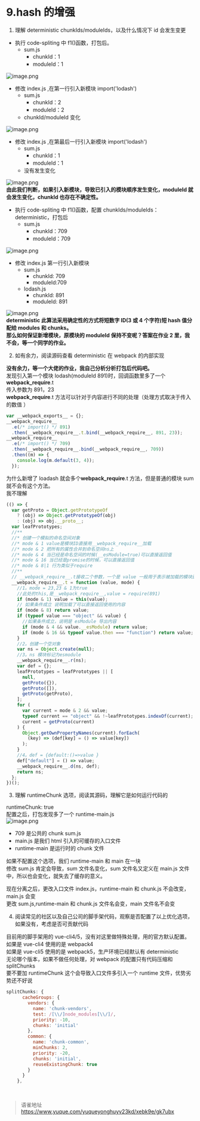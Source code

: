 # 9.hash 的增强
1. 理解 deterministic chunkIds/moduleIds，以及什么情况下 id 会发生变更

- 执行 code-spliting 中 f1()函数，打包后。
  - sum.js
    - chunkId：1
    - moduleId：1

![image.png](https://cdn.nlark.com/yuque/0/2022/png/1572912/1663137150256-c6d776bd-240e-4079-a425-122ba07b0dbb.png#averageHue=%23313a40&clientId=u23e3ed10-7ac4-4&from=paste&height=85&id=u0260f3b5&name=image.png&originHeight=87&originWidth=426&originalType=binary&ratio=1&rotation=0&showTitle=false&size=23739&status=done&style=none&taskId=u4a851346-4c6b-4eaa-8404-c8082d1b52a&title=&width=416)

- 修改 index.js ,在第一行引入新模块 import('lodash')
  - sum.js
    - chunkId：2
    - moduleId：2
  - chunkId/moduleId 变化

![image.png](https://cdn.nlark.com/yuque/0/2022/png/1572912/1663137356602-056484f6-234f-4bc3-aada-ee17098d5ac7.png#averageHue=%233c3f41&clientId=u23e3ed10-7ac4-4&from=paste&height=84&id=u1ac5a1c2&name=image.png&originHeight=80&originWidth=397&originalType=binary&ratio=1&rotation=0&showTitle=false&size=25552&status=done&style=none&taskId=u25702f4e-53c8-481a-880b-fae7533d316&title=&width=415.5)

- 修改 index.js ,在第最后一行引入新模块 import('lodash')
  - sum.js
    - chunkId：1
    - moduleId：1
  - 没有发生变化

![image.png](https://cdn.nlark.com/yuque/0/2022/png/1572912/1663137686001-756ceb5f-264b-4a53-8aa8-83a21d2d741b.png#averageHue=%23323b40&clientId=u23e3ed10-7ac4-4&from=paste&height=137&id=u3a5c0b96&name=image.png&originHeight=89&originWidth=338&originalType=binary&ratio=1&rotation=0&showTitle=false&size=27830&status=done&style=none&taskId=uc44435fc-1799-4acf-b215-9e1e3c40016&title=&width=520)  
**由此我们判断，如果引入新模块，导致已引入的模块顺序发生变化，moduleId 就会发生变化，chunkId 也存在不确定性。**

- 执行 code-spliting 中 f1()函数，配置 chunkIds/moduleIds：deterministic，打包后
  - sum.js
    - chunkId：709
    - moduleId：709

![image.png](https://cdn.nlark.com/yuque/0/2022/png/1572912/1663140016911-2e46faef-b842-4de3-8bdd-8b474c8b195b.png#averageHue=%232f3940&clientId=u23e3ed10-7ac4-4&from=paste&height=103&id=ucc5aae09&name=image.png&originHeight=78&originWidth=395&originalType=binary&ratio=1&rotation=0&showTitle=false&size=22575&status=done&style=none&taskId=u8a663442-c527-426e-ab80-b0c9b839d5f&title=&width=523.5)

- 修改 index.js 第一行引入新模块
  - sum.js
    - chunkId: 709
    - moduleId:709
  - lodash.js
    - chunkId: 891
    - moduleId: 891

![image.png](https://cdn.nlark.com/yuque/0/2022/png/1572912/1663140149443-62a3d885-459a-4f21-ab2f-7dd2584f36cd.png#averageHue=%23333b40&clientId=u23e3ed10-7ac4-4&from=paste&height=126&id=u839b482e&name=image.png&originHeight=98&originWidth=399&originalType=binary&ratio=1&rotation=0&showTitle=false&size=32368&status=done&style=none&taskId=u0e98d574-e0d8-4d99-9efc-f86e178671f&title=&width=511.5)  
**deterministic 此算法采用确定性的方式将短数字 ID(3 或 4 个字符)短 hash 值分配给 modules 和 chunks。**  
**那么如何保证新增模块，原模块的 moduleId 保持不变呢？答案在作业 2 里，我不会，等一个同学的作业。**

2. 如有余力，阅读源码查看 deterministic 在 webpack 的内部实现

**没有余力，等一个大佬的作业，我自己分析分析打包后代码吧。**  
发现引入第一个模块 lodash(moduleId 891)时，回调函数里多了一个**webpack_require**.t  
传入参数为 891，23  
 **webpack_require**.t 方法可以针对于内容进行不同的处理（处理方式取决于传入的数值 ）

```javascript
var __webpack_exports__ = {};
__webpack_require__
  .e(/* import() */ 891)
  .then(__webpack_require__.t.bind(__webpack_require__, 891, 23));
__webpack_require__
  .e(/* import() */ 709)
  .then(__webpack_require__.bind(__webpack_require__, 709))
  .then((m) => {
    console.log(m.default(3, 4));
  });
```

为什么新增了 loadash 就会多个**webpack_require**.t 方法，但是普通的模块 sum 就不会有这个方法。  
我不理解

```javascript
(() => {
  var getProto = Object.getPrototypeOf
    ? (obj) => Object.getPrototypeOf(obj)
    : (obj) => obj.__proto__;
  var leafPrototypes;
  //**
  //* 创建一个模拟的命名空间对象
  //* mode & 1 value是模块ID直接用__webpack_require__加载
  //* mode & 2 把所有的属性合并到命名空间ns上
  //* mode & 4 当已经是命名空间的时候(__esModule=true)可以直接返回值
  //* mode & 16 当已经是promise的时候，可以直接返回值
  //* mode & 8|1 行为类似于require
  //**
  // __webpack_require__.t接收二个参数，一个是 value 一般用于表示被加载的模块id ，第二个值 mode 是一个数值
  __webpack_require__.t = function (value, mode) {
    //1。mode = 23,23 & 1为true
    //此处的this,是__webpack_require__,value = require(891)
    if (mode & 1) value = this(value);
    // 如果条件成立 说明加载了可以直接返回使用的内容
    if (mode & 8) return value;
    if (typeof value === "object" && value) {
      //如果条件成立，说明是 esModule 导出内容
      if (mode & 4 && value.__esModule) return value;
      if (mode & 16 && typeof value.then === "function") return value;
    }
    //2。创建一个空对象
    var ns = Object.create(null);
    //3。ns 模块标记为esmodule
    __webpack_require__.r(ns);
    var def = {};
    leafPrototypes = leafPrototypes || [
      null,
      getProto({}),
      getProto([]),
      getProto(getProto),
    ];
    for (
      var current = mode & 2 && value;
      typeof current == "object" && !~leafPrototypes.indexOf(current);
      current = getProto(current)
    ) {
      Object.getOwnPropertyNames(current).forEach(
        (key) => (def[key] = () => value[key])
      );
    }
    //4。def = {default:()=>value }
    def["default"] = () => value;
    __webpack_require__.d(ns, def);
    return ns;
  };
})();
```

3. 理解 runtimeChunk 选项，阅读其源码，理解它是如何运行代码的

runtimeChunk: true  
  配置之后，打包发现多了一个 runtime-main.js  
![image.png](https://cdn.nlark.com/yuque/0/2022/png/1572912/1663147897224-6ba82362-b376-43ba-8b27-93193a10e7a4.png#averageHue=%23303940&clientId=uf61c61f2-a47c-4&from=paste&height=121&id=ue8a76cf4&name=image.png&originHeight=76&originWidth=385&originalType=binary&ratio=1&rotation=0&showTitle=false&size=12577&status=done&style=none&taskId=u0016d4a9-4b75-480d-b073-3896ea6a1e4&title=&width=613.5)

- 709 是公共的 chunk sum.js
- main.js 是我们 html 引入的可缓存的入口文件
- runtime-main 是运行时的 chunk 文件

如果不配置这个选项，我们 runtime-main 和 main 在一块  
修改 sum.js 肯定会导致，sum 文件名变化，sum 文件名又定义在 main.js 文件中，所以也会变化，就失去了缓存的意义。

现在分离之后，更改入口文件 index.js，runtime-main 和 chunk.js 不会改变，main.js 会变  
更改 sum.js,runtime-main 和 chunk.js 文件名会变，main 文件名不会变

4. 阅读常见的社区以及自己公司的脚手架代码，观察是否配置了以上优化选项，如果没有，考虑是否可贡献代码

目前用的脚手架用的 vue-cli4/5，没有对这里做特殊处理，用的官方默认配置。  
如果是 vue-cli4 使用的是 webpack4  
如果是 vue-cli5 使用的是 webpack5，生产环境已经默认有 deterministic  
无论哪个版本，如果不做任何处理，对 webpack 的配置只有代码压缩和 splitChunks  
要不要加 runtimeChunk 这个会导致入口文件多引入一个 runtime 文件，优势劣势还不好说

```javascript
splitChunks: {
      cacheGroups: {
        vendors: {
          name: 'chunk-vendors',
          test: /[\\/]node_modules[\\/]/,
          priority: -10,
          chunks: 'initial'
        },
        common: {
          name: 'chunk-common',
          minChunks: 2,
          priority: -20,
          chunks: 'initial',
          reuseExistingChunk: true
        }
      }
    },
```

<br>
  
> 语雀地址 https://www.yuque.com/yuqueyonghuyv23kd/xebk9e/gk7ubx
